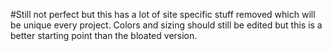 #Still not perfect but this has a lot of site specific stuff removed which will be unique every project. Colors and sizing should still be edited but this is a better starting point than the bloated version.
